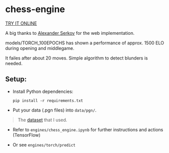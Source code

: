 # chess-engine

[TRY IT ONLINE](https://setday.github.io/chess-engine-online/)

A big thanks to [Alexander Serkov](https://github.com/setday) for the web implementation.

models/TORCH_100EPOCHS has shown a performance of approx. 1500 ELO during opening and middlegame.

It failes after about 20 moves. Simple algorithm to detect blunders is needed.

## Setup:

- Install Python dependencies:

    ```pip install -r requirements.txt```

- Put your data (.pgn files) into ```data/pgn/```. 

> The [dataset](https://database.nikonoel.fr/) that I used.

- Refer to ```engines/chess_engine.ipynb``` for further instructions and actions (TensorFlow)

- Or see ```engines/torch/predict```